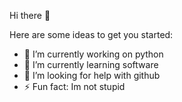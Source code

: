 Hi there 👋


Here are some ideas to get you started:

- 🔭 I’m currently working on python
- 🌱 I’m currently learning software
- 🤔 I’m looking for help with github
- ⚡ Fun fact: Im not stupid

